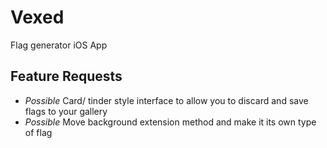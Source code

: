 # Vexed
Flag generator iOS App


## Feature Requests
* _Possible_ Card/ tinder style interface to allow you to discard and save flags to your gallery
* _Possible_ Move background extension method and make it its own type of flag